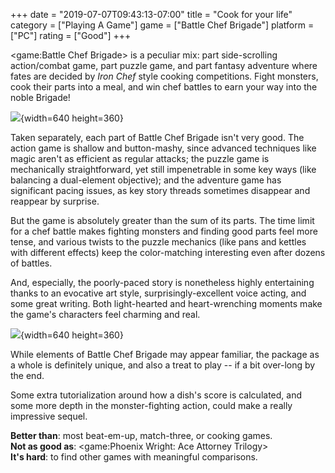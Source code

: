 +++
date = "2019-07-07T09:43:13-07:00"
title = "Cook for your life"
category = ["Playing A Game"]
game = ["Battle Chef Brigade"]
platform = ["PC"]
rating = ["Good"]
+++

<game:Battle Chef Brigade> is a peculiar mix: part side-scrolling action/combat game, part puzzle game, and part fantasy adventure where fates are decided by <i>Iron Chef</i> style cooking competitions.  Fight monsters, cook their parts into a meal, and win chef battles to earn your way into the noble Brigade!

![]($SiteBaseURL$battlechefbrigade_trial.jpg){width=640 height=360}

Taken separately, each part of Battle Chef Brigade isn't very good.  The action game is shallow and button-mashy, since advanced techniques like magic aren't as efficient as regular attacks; the puzzle game is mechanically straightforward, yet still impenetrable in some key ways (like balancing a dual-element objective); and the adventure game has significant pacing issues, as key story threads sometimes disappear and reappear by surprise.

But the game is absolutely greater than the sum of its parts.  The time limit for a chef battle makes fighting monsters and finding good parts feel more tense, and various twists to the puzzle mechanics (like pans and kettles with different effects) keep the color-matching interesting even after dozens of battles.

And, especially, the poorly-paced story is nonetheless highly entertaining thanks to an evocative art style, surprisingly-excellent voice acting, and some great writing.  Both light-hearted and heart-wrenching moments make the game's characters feel charming and real.

![]($SiteBaseURL$battlechefbrigade_undead.jpg){width=640 height=360}

While elements of Battle Chef Brigade may appear familiar, the package as a whole is definitely unique, and also a treat to play -- if a bit over-long by the end.

Some extra tutorialization around how a dish's score is calculated, and some more depth in the monster-fighting action, could make a really impressive sequel.

<b>Better than</b>: most beat-em-up, match-three, or cooking games.  
<b>Not as good as</b>: <game:Phoenix Wright: Ace Attorney Trilogy>  
<b>It's hard</b>: to find other games with meaningful comparisons.
